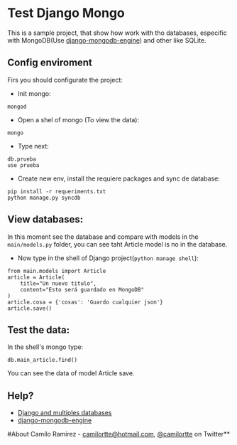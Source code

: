 Test Django Mongo
==================

This is a sample project, that show how work with tho databases, especific with MongoDB(Use [django-mongodb-engine](https://django-mongodb-engine.readthedocs.org/en/latest/)) and other like SQLite.

## Config enviroment
Firs you should configurate the project:

- Init mongo:
```
mongod
```

- Open a shel of mongo (To view the data):
```
mongo
```

- Type next:
```
db.prueba
use prueba
```

- Create new env, install the requiere packages and sync de database:
```
pip install -r requeriments.txt
python manage.py syncdb
```

## View databases:
In this moment see the database and compare with models in the ```main/models.py``` folder, you can see taht Article model is no in the database.

- Now type in the shell of Django project(```python manage shell```):
```
from main.models import Article
article = Article(
	title="Un nuevo titulo",
	content="Esto será guardado en MongoDB"
)
article.cosa = {'cosas': 'Guardo cualquier json'}
article.save()
```

## Test the data:
In the shell's mongo type:
```
db.main_article.find()
```
You can see the data of model Article save.


## Help?
- [Django and multiples databases](https://docs.djangoproject.com/en/1.7/topics/db/multi-db/)
- [django-mongodb-engine](https://django-mongodb-engine.readthedocs.org/en/latest/)

#About
Camilo Ramírez - camilortte@hotmail.com, [@camilortte](https://twitter.com/camilortte) on Twitter**

